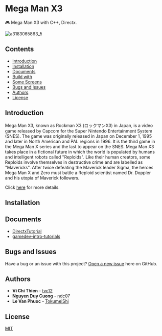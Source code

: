 # Mega Man X3

🎮 Mega Man X3 with C++, Directx.

![a3183065863_5](https://user-images.githubusercontent.com/34389409/49020554-4eeef500-f1c3-11e8-823a-9fe46a35faf2.jpg)

## Contents

* [Introduction](#introduction)
* [Installation](#installation)
* [Documents](#documents)
* [Build with](#build-with)
* [Some Screens](#some-screens)
* [Bugs and Issues](#bugs-and-issues)
* [Authors](#authors)
* [License](#license)

## Introduction

Mega Man X3, known as Rockman X3 (ロックマンX3) in Japan, is a video game released by Capcom for the Super Nintendo Entertainment System (SNES). The game was originally released in Japan on December 1, 1995 and later in North American and PAL regions in 1996. It is the third game in the Mega Man X series and the last to appear on the SNES. Mega Man X3 takes place in a fictional future in which the world is populated by humans and intelligent robots called "Reploids". Like their human creators, some Reploids involve themselves in destructive crime and are labelled as "Mavericks". After twice defeating the Maverick leader Sigma, the heroes Mega Man X and Zero must battle a Reploid scientist named Dr. Doppler and his utopia of Maverick followers.

Click [here](https://en.wikipedia.org/wiki/Mega_Man_X3) for more details.

## Installation

## Documents

* [DirectxTutorial](http://www.directxtutorial.com/)
* [gamedev-intro-tutorials](https://github.com/Dungdna2000/gamedev-intro-tutorials)

## Bugs and Issues

Have a bug or an issue with this project? [Open a new issue](https://github.com/tvc12/Mega-Man-X3/issues) here on GitHub.

## Authors

* **Vi Chi Thien** - [tvc12](https://github.com/tvc12)
* **Nguyen Duy Cuong** - [ndc07](https://github.com/ndc07)
* **Le Van Phuoc** - [TokumeiShi](https://github.com/TokumeiShi)

## License

[MIT](https://github.com/tvc12/Mega-Man-X3/blob/master/LICENSE)
